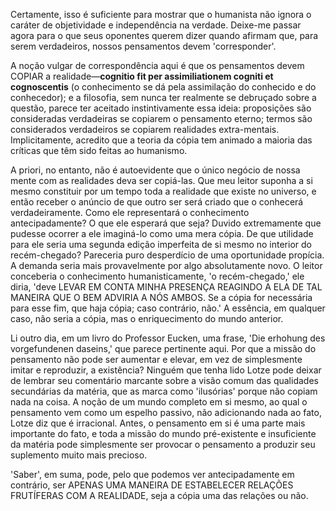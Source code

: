 Certamente, isso é suficiente para mostrar que o humanista não ignora o caráter de objetividade e independência na verdade. Deixe-me passar agora para o que seus oponentes querem dizer quando afirmam que, para serem verdadeiros, nossos pensamentos devem 'corresponder'.

A noção vulgar de correspondência aqui é que os pensamentos devem COPIAR a realidade—**cognitio fit per assimiliationem cogniti et cognoscentis** (o conhecimento se dá pela assimilação do conhecido e do conhecedor); e a filosofia, sem nunca ter realmente se debruçado sobre a questão, parece ter aceitado instintivamente essa ideia: proposições são consideradas verdadeiras se copiarem o pensamento eterno; termos são considerados verdadeiros se copiarem realidades extra-mentais. Implicitamente, acredito que a teoria da cópia tem animado a maioria das críticas que têm sido feitas ao humanismo.

A priori, no entanto, não é autoevidente que o único negócio de nossa mente com as realidades deva ser copiá-las. Que meu leitor suponha a si mesmo constituir por um tempo toda a realidade que existe no universo, e então receber o anúncio de que outro ser será criado que o conhecerá verdadeiramente. Como ele representará o conhecimento antecipadamente? O que ele esperará que seja? Duvido extremamente que pudesse ocorrer a ele imaginá-lo como uma mera cópia. De que utilidade para ele seria uma segunda edição imperfeita de si mesmo no interior do recém-chegado? Pareceria puro desperdício de uma oportunidade propícia. A demanda seria mais provavelmente por algo absolutamente novo. O leitor conceberia o conhecimento humanisticamente, 'o recém-chegado,' ele diria, 'deve LEVAR EM CONTA MINHA PRESENÇA REAGINDO A ELA DE TAL MANEIRA QUE O BEM ADVIRIA A NÓS AMBOS. Se a cópia for necessária para esse fim, que haja cópia; caso contrário, não.' A essência, em qualquer caso, não seria a cópia, mas o enriquecimento do mundo anterior.

Li outro dia, em um livro do Professor Eucken, uma frase, 'Die erhohung des vorgefundenen daseins,' que parece pertinente aqui. Por que a missão do pensamento não pode ser aumentar e elevar, em vez de simplesmente imitar e reproduzir, a existência? Ninguém que tenha lido Lotze pode deixar de lembrar seu comentário marcante sobre a visão comum das qualidades secundárias da matéria, que as marca como 'ilusórias' porque não copiam nada na coisa. A noção de um mundo completo em si mesmo, ao qual o pensamento vem como um espelho passivo, não adicionando nada ao fato, Lotze diz que é irracional. Antes, o pensamento em si é uma parte mais importante do fato, e toda a missão do mundo pré-existente e insuficiente da matéria pode simplesmente ser provocar o pensamento a produzir seu suplemento muito mais precioso.

'Saber', em suma, pode, pelo que podemos ver antecipadamente em contrário, ser APENAS UMA MANEIRA DE ESTABELECER RELAÇÕES FRUTÍFERAS COM A REALIDADE, seja a cópia uma das relações ou não.